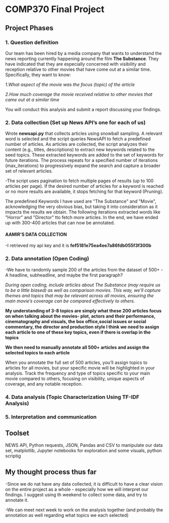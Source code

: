 # COMP370 Final Project 

## Project Phases

### 1. Question definition
Our team has been hired by a media company that wants to understand the news reporting currently happening around the film **The Substance**. They have indicated that they are especially 
concerned with visibility and reception relative to other movies that have come out at a similar time. 
Specifically, they want to know:

*1.What aspect of the movie was the focus (topic) of the article*

*2.How much coverage the movie received relative to other movies that came out at a similar time*

You will conduct this analysis and submit a report discussing your findings.

### 2. Data collection (Set up News API’s one for each of us)

Wrote **newsapi.py** that collects articles using snowball sampling. A relevant word is selected and the script queries NewsAPI to fetch a predefined number of articles. As articles are collected, the script analyzes their content (e.g., titles, descriptions) to extract new keywords related to the seed topics.
These extracted keywords are added to the set of keywords for future iterations.
The process repeats for a specified number of iterations (max_iterations) to progressively expand the search and capture a broader set of relevant articles.

-The script uses pagination to fetch multiple pages of results (up to 100 articles per page). If the desired number of articles for a keyword is reached or no more results are available, it stops fetching for that keyword (Pruning). 

The predefined Keywords I have used are "The Substance" and "Movie", acknowledging the very obvious bias, but taking it into consideration as it impacts the results we obtain. 
The following iterations extracted words like "Horror" and "Director" tto fetch more articles. In the end, we have ended up with 300-400 articles that can now be annotated. 

#### AAMIR'S DATA COLLECTION
-I retrieved my api key and it is **fef5181e75ea4ee7a86fdb055f3f300b**

### 2. Data annotation (Open Coding)

-We have to randomly sample 200 of the articles from the dataset of 500+
-A headline, subheadline, and maybe the first paragraph? 

*During open coding, include articles about The Substance (may require us to be a little biased) as well as comparison movies.
This way, we’ll capture themes and topics that may be relevant across all movies, ensuring the main movie’s coverage can be compared effectively to others.*

**My understanding of 3-8 topics are simply what these 200 articles focus on when talking about the movies- plot, actors and their performance, cinematography and visuals, the box office,social 
issues or social commentary, the director and production style
I think we need to assign each article to one of these key topics, even if there is overlap in the topics**

**We then need to manually annotate all 500+ articles and assign the selected topics to each article**

When you annotate the full set of 500 articles, you’ll assign topics to articles for all movies, but your specific movie will be highlighted in your analysis.
Track the frequency and type of topics specific to your main movie compared to others, focusing on visibility, unique aspects of coverage, and any notable reception.

### 4. Data analysis (Topic Characterization Using TF-IDF Analysis)

### 5. Interpretation and communication 


## Toolset
NEWS API, Python requests, JSON, Pandas and CSV to manipulate our data set, matplotlib,  Jupyter notebooks for exploration and some visuals, python scriptig
 

## My thought process thus far 
-Since we do nat have any data collected, it is difficult to have a clear vision on the entire project as a whole - especially how we will interpret our findings. I suggest using th weekend to collect some data, and try to annotate it. 

-We can meet next week to work on the analysis together (and probably the annotation as well regarding what topics we each selected)

